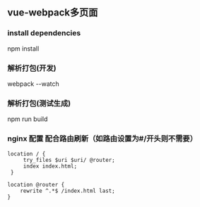 ## vue-webpack多页面

### install dependencies
npm install

### 解析打包(开发)
webpack --watch

### 解析打包(测试生成)
npm run build

### nginx 配置  配合路由刷新（如路由设置为#/开头则不需要）
```
location / {
     try_files $uri $uri/ @router;
     index index.html;
 }

location @router {
    rewrite ^.*$ /index.html last;
}
```